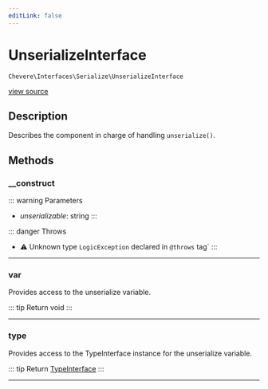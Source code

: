 ```yaml
---
editLink: false
---
```


# UnserializeInterface

`Chevere\Interfaces\Serialize\UnserializeInterface`

[view source](https://github.com/chevere/chevere/blob/master/src/Chevere/Interfaces/Serialize/UnserializeInterface.php)

## Description

Describes the component in charge of handling `unserialize()`.

## Methods

### __construct

::: warning Parameters
- *unserializable*: string
:::

::: danger Throws
- ⚠ Unknown type `LogicException` declared in `@throws` tag`
:::

---

### var

Provides access to the unserialize variable.

::: tip Return
void
:::

---

### type

Provides access to the TypeInterface instance for the unserialize variable.

::: tip Return
[TypeInterface](../Type/TypeInterface.md)
:::

---
